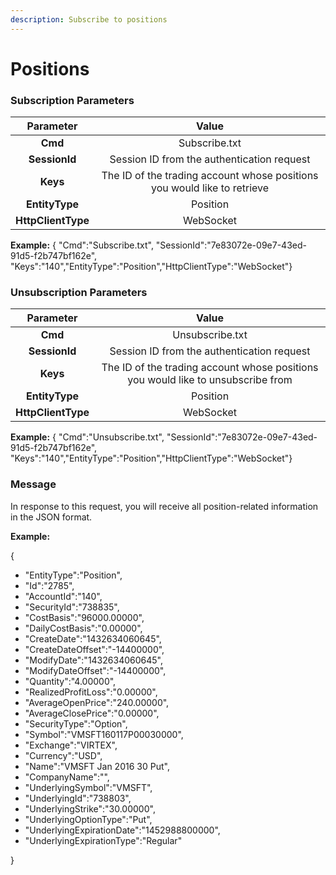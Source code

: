 ```yaml
---
description: Subscribe to positions
---
```


# Positions

### Subscription Parameters <a id="Positions-Subscribe"></a>

| Parameter | Value |
| :---: | :---: |
| **Cmd** | Subscribe.txt |
| **SessionId** | Session ID from the authentication request |
| **Keys** | The ID of the trading account whose positions you would like to retrieve |
| **EntityType** | Position |
| **HttpClientType** | WebSocket |

**Example:** { "Cmd":"Subscribe.txt", "SessionId":"7e83072e-09e7-43ed-91d5-f2b747bf162e", "Keys":"140","EntityType":"Position","HttpClientType":"WebSocket"}

### Unsubscription Parameters <a id="Positions-Unsubscribe"></a>

| Parameter | Value |
| :---: | :---: |
| **Cmd** | Unsubscribe.txt |
| **SessionId** | Session ID from the authentication request |
| **Keys** | The ID of the trading account whose positions you would like to unsubscribe from |
| **EntityType** | Position |
| **HttpClientType** | WebSocket |

**Example:** { "Cmd":"Unsubscribe.txt", "SessionId":"7e83072e-09e7-43ed-91d5-f2b747bf162e", "Keys":"140","EntityType":"Position","HttpClientType":"WebSocket"}

### Message <a id="Positions-Message"></a>

In response to this request, you will receive all position-related information in the JSON format.

**Example:**

{

* "EntityType":"Position",
* "Id":"2785",
* "AccountId":"140",
* "SecurityId":"738835",
* "CostBasis":"96000.00000",
* "DailyCostBasis":"0.00000",
* "CreateDate":"1432634060645",
* "CreateDateOffset":"-14400000",
* "ModifyDate":"1432634060645",
* "ModifyDateOffset":"-14400000",
* "Quantity":"4.00000",
* "RealizedProfitLoss":"0.00000",
* "AverageOpenPrice":"240.00000",
* "AverageClosePrice":"0.00000",
* "SecurityType":"Option",
* "Symbol":"VMSFT160117P00030000",
* "Exchange":"VIRTEX",
* "Currency":"USD",
* "Name":"VMSFT Jan 2016 30 Put",
* "CompanyName":"",
* "UnderlyingSymbol":"VMSFT",
* "UnderlyingId":"738803",
* "UnderlyingStrike":"30.00000",
* "UnderlyingOptionType":"Put",
* "UnderlyingExpirationDate":"1452988800000",
* "UnderlyingExpirationType":"Regular"

}

